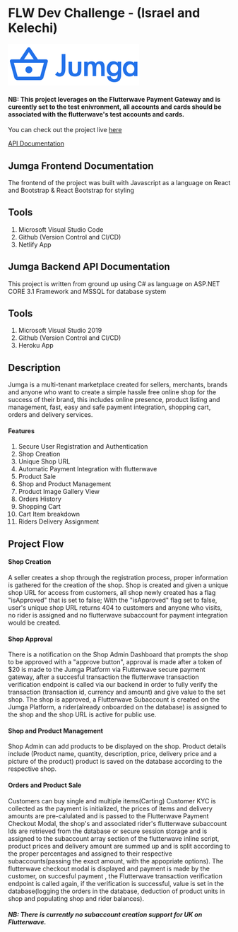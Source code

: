 # FLW Dev Challenge - (Israel and Kelechi)

![Jumga Logo](https://github.com/IzyPro/Jumga-Marketplace/blob/main/jumga-frontend/src/Icons/fullLogo.png "Jumga Logo")

#### NB: This project leverages on the Flutterwave Payment Gateway and is cureently set to the test enivronment, all accounts and cards should be associated with the flutterwave's test accounts and cards.

You can check out the project live [here](https://jumgafw.netlify.app)

[API Documentation](https://jumga-api.herokuapp.com/index.html)
## Jumga Frontend Documentation

The frontend of the project was built with Javascript as a language on React and Bootstrap & React Bootstrap for styling

## Tools

1. Microsoft Visual Studio Code
2. Github (Version Control and CI/CD)
3. Netlify App

## Jumga Backend API Documentation

This project is written from ground up using C# as language on ASP.NET CORE 3.1 Framework and MSSQL for database system

## Tools

1. Microsoft Visual Studio 2019
2. Github (Version Control and CI/CD)
3. Heroku App

## Description

Jumga is a multi-tenant marketplace created for sellers, merchants, brands and anyone who want to create a simple hassle free online shop for the success of their brand, this includes 
online presence, product listing and management, fast, easy and safe payment integration, shopping cart, orders and delivery services.

#### Features

1. Secure User Registration and Authentication
2. Shop Creation
3. Unique Shop URL
4. Automatic Payment Integration with flutterwave
5. Product Sale
6. Shop and Product Management
7. Product Image Gallery View
8. Orders History
9. Shopping Cart
10. Cart Item breakdown
11. Riders Delivery Assignment

## Project Flow

#### Shop Creation

A seller creates a shop through the registration process, proper information is gathered for the creation of the shop.
Shop is created and given a unique shop URL for access from customers, all shop newly created has a flag "isApproved" that is set to false;
With the "isApproved" flag set to false, user's unique shop URL returns 404 to customers and anyone who visits, no rider is assigned and no flutterwave subaccount for payment integration would be created.

#### Shop Approval

There is a notification on the Shop Admin Dashboard that prompts the shop to be approved with a "approve button", approval is made after a token of $20 is made to the Jumga Platform via Flutterwave secure payment gateway, after a succesful transaction the flutterwave transaction verification endpoint is called via our backend in order to fully verify the transaction (transaction id, currency and amount) and give value to the set shop. The shop is approved, a Flutterwave Subaccount is created on the Jumga Platform, a rider(already onboarded on the database) is assigned to the shop and the shop URL is active for public use.

#### Shop and Product Management

Shop Admin can add products to be displayed on the shop.
Product details include (Product name, quantity, description, price, delivery price and a picture of the product)
product is saved on the database according to the respective shop.

#### Orders and Product Sale

Customers can buy single and multiple items(Carting)
Customer KYC is collected as the payment is initialized, 
the prices of items and delivery amounts are pre-calulated and is passed to the Flutterwave Payment Checkout Modal, 
the shop's and associated rider's flutterwave subaccount Ids are retrieved from the database or secure session storage and is assigned to the subaccount array section of the flutterwave inline script, 
product prices and delivery amount are summed up and is split according to the proper percentages and assigned to their respective subaccounts(passing the exact amount, with the appopriate options). The flutterwave checkout modal is displayed and payment is made by the customer, on succesful payment , the Flutterwave transaction verification endpoint is called again,
if the verification is successful, value is set in the database(logging the orders in the database, deduction of product units in shop and populating shop and rider balances).

##### NB: There is currently no subaccount creation support for UK on Flutterwave.

